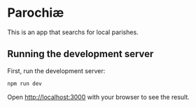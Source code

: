 # Parochiæ

This is an app that searchs for local parishes.

## Running the development server

First, run the development server:

```bash
npm run dev
```

Open [http://localhost:3000](http://localhost:3000) with your browser to see the result.
